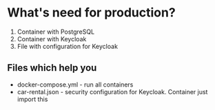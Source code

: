 # What's need for production?

1. Container with PostgreSQL
2. Container with Keycloak
3. File with configuration for Keycloak

## Files which help you
* docker-compose.yml - run all containers
* car-rental.json - security configuration for Keycloak. Container just import this
